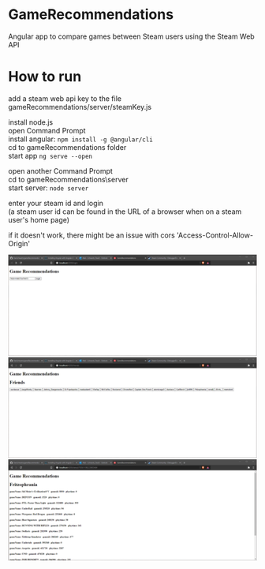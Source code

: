 # GameRecommendations

Angular app to compare games between Steam users using the Steam Web API

# How to run
add a steam web api key to the file gameRecommendations/server/steamKey.js

install node.js  
open Command Prompt  
install angular: `npm install -g @angular/cli`  
cd to gameRecommendations folder  
start app `ng serve --open`  

open another Command Prompt  
cd to gameRecommendations\server  
start server: `node server`  

enter your steam id and login  
(a steam user id can be found in the URL of a browser when on a steam user's home page)  

if it doesn't work, there might be an issue with cors 'Access-Control-Allow-Origin'  


![](menu.png)
![](friends.png)
![](games.png)